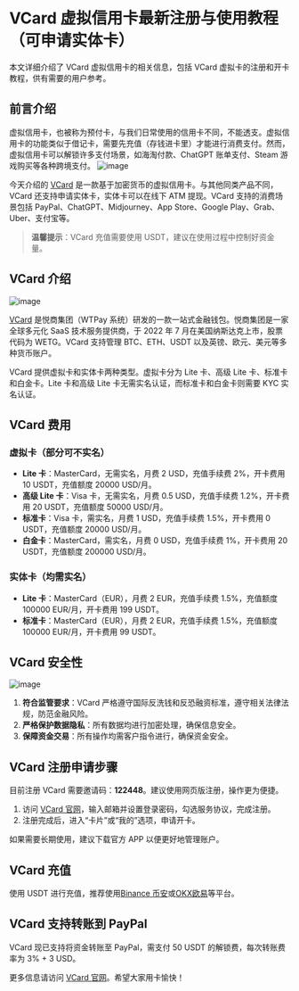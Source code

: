 # VCard 虚拟信用卡最新注册与使用教程（可申请实体卡）

本文详细介绍了 VCard 虚拟信用卡的相关信息，包括 VCard 虚拟卡的注册和开卡教程，供有需要的用户参考。

## 前言介绍

虚拟信用卡，也被称为预付卡，与我们日常使用的信用卡不同，不能透支。虚拟信用卡的功能类似于借记卡，需要先充值（存钱进卡里）才能进行消费支付。然而，虚拟信用卡可以解锁许多支付场景，如海淘付款、ChatGPT 账单支付、Steam 游戏购买等各种跨境支付。
![image](https://github.com/user-attachments/assets/97672968-e752-4fe5-9319-02d7c5fba860)

今天介绍的 [VCard](https://bit.ly/51vcard) 是一款基于加密货币的虚拟信用卡。与其他同类产品不同，VCard 还支持申请实体卡，实体卡可以在线下 ATM 提现。VCard 支持的消费场景包括 PayPal、ChatGPT、Midjourney、App Store、Google Play、Grab、Uber、支付宝等。

> **温馨提示**：VCard 充值需要使用 USDT，建议在使用过程中控制好资金量。


## VCard 介绍
![image](https://github.com/user-attachments/assets/3dbe5a83-afa4-499d-8e6c-8d9689868887)

[VCard](https://bit.ly/51vcard) 是悦商集团（WTPay 系统）研发的一款一站式金融钱包。悦商集团是一家全球多元化 SaaS 技术服务提供商，于 2022 年 7 月在美国纳斯达克上市，股票代码为 WETG。VCard 支持管理 BTC、ETH、USDT 以及英镑、欧元、美元等多种货币账户。

VCard 提供虚拟卡和实体卡两种类型。虚拟卡分为 Lite 卡、高级 Lite 卡、标准卡和白金卡。Lite 卡和高级 Lite 卡无需实名认证，而标准卡和白金卡则需要 KYC 实名认证。

## VCard 费用

### 虚拟卡（部分可不实名）

- **Lite 卡**：MasterCard，无需实名，月费 2 USD，充值手续费 2%，开卡费用 10 USDT，充值额度 20000 USD/月。
- **高级 Lite 卡**：Visa 卡，无需实名，月费 0.5 USD，充值手续费 1.2%，开卡费用 20 USDT，充值额度 50000 USD/月。
- **标准卡**：Visa 卡，需实名，月费 1 USD，充值手续费 1.5%，开卡费用 0 USDT，充值额度 20000 USD/月。
- **白金卡**：MasterCard，需实名，月费 0 USD，充值手续费 1%，开卡费用 20 USDT，充值额度 200000 USD/月。

### 实体卡（均需实名）

- **Lite 卡**：MasterCard（EUR），月费 2 EUR，充值手续费 1.5%，充值额度 100000 EUR/月，开卡费用 199 USDT。
- **标准卡**：MasterCard（EUR），月费 2 EUR，充值手续费 1.5%，充值额度 100000 EUR/月，开卡费用 99 USDT。

## VCard 安全性
![image](https://github.com/user-attachments/assets/44fcbde7-5df1-4865-8522-80f905c64ffb)

1. **符合监管要求**：VCard 严格遵守国际反洗钱和反恐融资标准，遵守相关法律法规，防范金融风险。
2. **严格保护数据隐私**：所有数据均进行加密处理，确保信息安全。
3. **保障资金交易**：所有操作均需客户指令进行，确保资金安全。

## VCard 注册申请步骤

目前注册 VCard 需要邀请码：**122448**。建议使用网页版注册，操作更为便捷。

1. 访问 [VCard 官网](https://bit.ly/51vcard)，输入邮箱并设置登录密码，勾选服务协议，完成注册。
2. 注册完成后，进入“卡片”或“我的”选项，申请开卡。

如果需要长期使用，建议下载官方 APP 以便更好地管理账户。

## VCard 充值

使用 USDT 进行充值，推荐使用[Binance 币安](https://bit.ly/Binancec)或[OKX欧易](https://bit.ly/OKXe)等平台。

## VCard 支持转账到 PayPal

VCard 现已支持将资金转账至 PayPal，需支付 50 USDT 的解锁费，每次转账费率为 3% + 3 USD。

更多信息请访问 [VCard 官网](https://bit.ly/51vcard)。希望大家用卡愉快！
